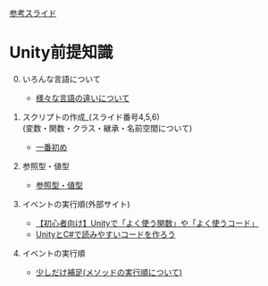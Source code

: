 <a href="https://drive.google.com/drive/folders/1wERc8OBgpYX3IYyQwG1kEKyiMEyuSYhc" target="_blank">参考スライド</a>  

# Unity前提知識  
   0. いろんな言語について  
      - [様々な言語の違いについて](0_言語違い.md) 

   1. スクリプトの作成_(スライド番号4,5,6)  
      (変数・関数・クラス・継承・名前空間について)  
      + [一番初め](https://docs.google.com/presentation/d/1IqIA1zVIiNqAuvInyHzmv8hJiMidcBx5e0E52WCuGtM/edit#slide=id.g1199c5f4c43_1_130)
        
   2. 参照型・値型  
      + [参照型・値型](2_Value_and_Reference/index1_2_Value_and_Reference.md)

   3. イベントの実行順(外部サイト)
      + <a href="   https://tempura-kingdom.jp/unity_learn/" target="_blank">【初心者向け】Unityで「よく使う関数」や「よく使うコード」</a>
      + <a href="https://tempura-kingdom.jp/unisharp/#LINQusersSelectuser_gt_userIdWhereid_gt_id_1First" target="_blank">UnityとC#で読みやすいコードを作ろう</a>

   4. イベントの実行順       
      +  [少しだけ補足(メソッドの実行順について)](index1_4.md)

